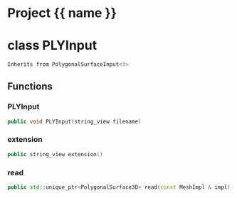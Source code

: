 <script setup>
import {useRoute} from 'vitepress'
const {path} = useRoute()
const tokens = path.split('/')
const words = tokens[2].split('-');
for (let i = 0; i < words.length; i++) {
    words[i] = words[i].charAt(0).toUpperCase() + words[i].slice(1);
    words[i] = words[i].replace('geode', 'Geode')
}
const name = words.join('-');
</script>
# Project {{ name }}

# class PLYInput


```cpp
Inherits from PolygonalSurfaceInput<3>
```



## Functions

### PLYInput

```cpp
public void PLYInput(string_view filename)
```


### extension

```cpp
public string_view extension()
```


### read

```cpp
public std::unique_ptr<PolygonalSurface3D> read(const MeshImpl & impl)
```





